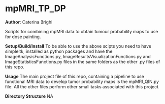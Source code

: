 # mpMRI_TP_DP

**Author**: Caterina Brighi

Scripts for combining mpMRI data to obtain tumour probability maps to use for dose painting.

**Setup/Build/Install** 
To be able to use the above scipts you need to have simpleitk, installed as python packages and have the ImageAnalysisFunctions.py, ImageResultsVisualizationFunctions.py and ImageStatisticsFunctions.py files in the same folders as the other .py files of this repo. 

**Usage** 
The main project file of this repo, containing a pipeline to use functional MRI data to develop tumor probability maps is the mpMRI_QIN.py file. All the other files perform other small tasks associated with this project.

**Directory Structure** 
NA
